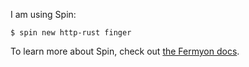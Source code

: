 I am using Spin:

```
$ spin new http-rust finger
```

To learn more about Spin, check out [the Fermyon docs](https://developer.fermyon.com).
